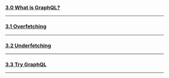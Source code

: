 ### [3.0 What is GraphQL?](https://nomadcoders.co/graphql-for-beginners/lectures/3700)

***
### [3.1 Overfetching](https://nomadcoders.co/graphql-for-beginners/lectures/3701)

***
### [3.2 Underfetching](https://nomadcoders.co/graphql-for-beginners/lectures/3702)

***
### [3.3 Try GraphQL](https://nomadcoders.co/graphql-for-beginners/lectures/3703)

***